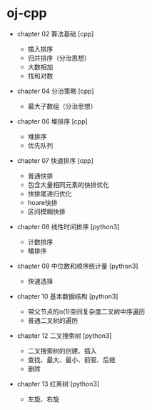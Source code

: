 # oj-cpp

- chapter 02 算法基础 [cpp]
    - 插入排序
    - 归并排序（分治思想）
    - 大数相加
    - 找和对数

- chapter 04 分治策略 [cpp]
    - 最大子数组（分治思想）

- chapter 06 堆排序 [cpp]
    - 堆排序
    - 优先队列

- chapter 07 快速排序 [cpp]
    - 普通快排
    - 包含大量相同元素的快排优化
    - 快排尾递归优化
    - hoare快排
    - 区间模糊快排

- chapter 08 线性时间排序 [python3]
    - 计数排序
    - 桶排序

- chapter 09 中位数和顺序统计量 [python3]
    - 快速选择

- chapter 10 基本数据结构 [python3]
    - 带父节点的o(1)空间复杂度二叉树中序遍历
    - 普通二叉树的遍历

- chapter 12 二叉搜索树 [python3]
    - 二叉搜索树的创建、插入
    - 查找、最大、最小、前驱、后继
    - 删除

- chapter 13 红黑树 [python3]
    - 左旋、右旋
